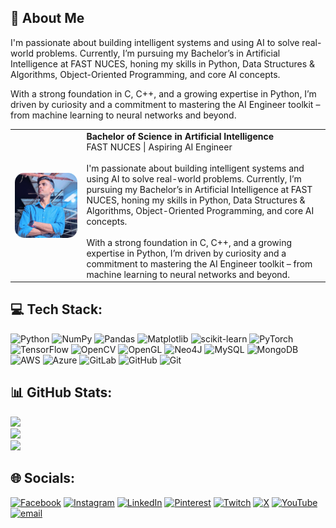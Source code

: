 ## 🚀 About Me

I'm passionate about building intelligent systems and using AI to solve real-world problems. Currently, I’m pursuing my Bachelor’s in Artificial Intelligence at FAST NUCES, honing my skills in Python, Data Structures & Algorithms, Object-Oriented Programming, and core AI concepts.

With a strong foundation in C, C++, and a growing expertise in Python, I’m driven by curiosity and a commitment to mastering the AI Engineer toolkit – from machine learning to neural networks and beyond.
<table>
  <tr>
    <td>
      <img src="dev.jpeg" alt="Dev Kumar - AI Engineer Profile" width="500" align="left" style="margin-right: 20px; border-radius: 15px;" />
    </td>
    <td>
      <strong>Bachelor of Science in Artificial Intelligence</strong><br>
      FAST NUCES | Aspiring AI Engineer
      <br><br>
      I'm passionate about building intelligent systems and using AI to solve real-world problems. Currently, I’m pursuing my Bachelor’s in Artificial Intelligence at FAST NUCES, honing my skills in Python, Data Structures & Algorithms, Object-Oriented Programming, and core AI concepts.
      <br><br>
      With a strong foundation in C, C++, and a growing expertise in Python, I’m driven by curiosity and a commitment to mastering the AI Engineer toolkit – from machine learning to neural networks and beyond.
    </td>
  </tr>
</table>


## 💻 Tech Stack:

![Python](https://img.shields.io/badge/python-3670A0?style=for-the-badge&logo=python&logoColor=ffdd54) ![NumPy](https://img.shields.io/badge/numpy-%23013243.svg?style=for-the-badge&logo=numpy&logoColor=white) ![Pandas](https://img.shields.io/badge/pandas-%23150458.svg?style=for-the-badge&logo=pandas&logoColor=white) ![Matplotlib](https://img.shields.io/badge/Matplotlib-%23ffffff.svg?style=for-the-badge&logo=Matplotlib&logoColor=black) ![scikit-learn](https://img.shields.io/badge/scikit--learn-%23F7931E.svg?style=for-the-badge&logo=scikit-learn&logoColor=white) ![PyTorch](https://img.shields.io/badge/PyTorch-%23EE4C2C.svg?style=for-the-badge&logo=PyTorch&logoColor=white) ![TensorFlow](https://img.shields.io/badge/TensorFlow-%23FF6F00.svg?style=for-the-badge&logo=TensorFlow&logoColor=white) ![OpenCV](https://img.shields.io/badge/opencv-%23white.svg?style=for-the-badge&logo=opencv&logoColor=white) ![OpenGL](https://img.shields.io/badge/OpenGL-%23FFFFFF.svg?style=for-the-badge&logo=opengl) ![Neo4J](https://img.shields.io/badge/Neo4j-008CC1?style=for-the-badge&logo=neo4j&logoColor=white) ![MySQL](https://img.shields.io/badge/mysql-4479A1.svg?style=for-the-badge&logo=mysql&logoColor=white) ![MongoDB](https://img.shields.io/badge/MongoDB-%234ea94b.svg?style=for-the-badge&logo=mongodb&logoColor=white) ![AWS](https://img.shields.io/badge/AWS-%23FF9900.svg?style=for-the-badge&logo=amazon-aws&logoColor=white) ![Azure](https://img.shields.io/badge/azure-%230072C6.svg?style=for-the-badge&logo=microsoftazure&logoColor=white) ![GitLab](https://img.shields.io/badge/gitlab-%23181717.svg?style=for-the-badge&logo=gitlab&logoColor=white) ![GitHub](https://img.shields.io/badge/github-%23121011.svg?style=for-the-badge&logo=github&logoColor=white) ![Git](https://img.shields.io/badge/git-%23F05033.svg?style=for-the-badge&logo=git&logoColor=white)


## 📊 GitHub Stats:

![](https://github-readme-stats.vercel.app/api?username=devutmani&theme=dark&hide_border=false&include_all_commits=false&count_private=false)<br/>
![](https://nirzak-streak-stats.vercel.app/?user=devutmani&theme=dark&hide_border=false)<br/>
![](https://github-readme-stats.vercel.app/api/top-langs/?username=devutmani&theme=dark&hide_border=false&include_all_commits=false&count_private=false&layout=compact)


## 🌐 Socials:

[![Facebook](https://img.shields.io/badge/Facebook-%231877F2.svg?logo=Facebook&logoColor=white)](https://facebook.com/devutmani) [![Instagram](https://img.shields.io/badge/Instagram-%23E4405F.svg?logo=Instagram&logoColor=white)](https://instagram.com/devutmani) [![LinkedIn](https://img.shields.io/badge/LinkedIn-%230077B5.svg?logo=linkedin&logoColor=white)](https://linkedin.com/in/devutmani) [![Pinterest](https://img.shields.io/badge/Pinterest-%23E60023.svg?logo=Pinterest&logoColor=white)](https://pinterest.com/devutmani) [![Twitch](https://img.shields.io/badge/Twitch-%239146FF.svg?logo=Twitch&logoColor=white)](https://twitch.tv/devutmani) [![X](https://img.shields.io/badge/X-black.svg?logo=X&logoColor=white)](https://x.com/devutmani) [![YouTube](https://img.shields.io/badge/YouTube-%23FF0000.svg?logo=YouTube&logoColor=white)](https://youtube.com/@devutmani) [![email](https://img.shields.io/badge/Email-D14836?logo=gmail&logoColor=white)](mailto:devutmani.2@gmail.com) 
